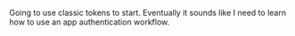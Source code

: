 Going to use classic tokens to start.
Eventually it sounds like I need to learn how to use an app authentication workflow.
